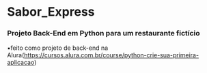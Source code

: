 # Sabor_Express
### Projeto Back-End em Python para um restaurante fictício

▪️feito como projeto de back-end na Alura(https://cursos.alura.com.br/course/python-crie-sua-primeira-aplicacao)

